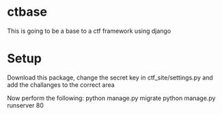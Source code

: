# ctbase
This is going to be a base to a ctf framework using django

# Setup
Download this package, change the secret key in ctf_site/settings.py and add the challanges to the correct area

Now perform the following:
python manage.py migrate
python manage.py runserver 80

